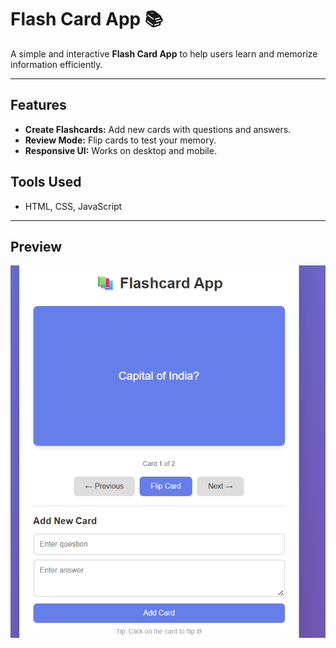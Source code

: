 # Flash Card App 📚

A simple and interactive **Flash Card App** to help users learn and memorize information efficiently.  

---

## Features 

- **Create Flashcards:** Add new cards with questions and answers.   
- **Review Mode:** Flip cards to test your memory.  
- **Responsive UI:** Works on desktop and mobile.

## Tools Used

- HTML, CSS, JavaScript

---

## Preview

![App Screenshot](FlashcardApp.png)
